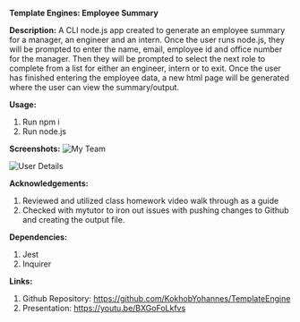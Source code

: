**Template Engines: Employee Summary**

**Description:**
A CLI node.js app created to generate an employee summary for a manager, an engineer and an intern. Once the user runs node.js, they will be prompted to enter the name, email, employee id and office number for the manager. Then they will be prompted to select the next role to complete from a list for either an engineer, intern or to exit. Once the user has finished entering the employee data, a new html page will be generated where the user can view the summary/output.


**Usage:**
1) Run npm i
2) Run node.js

**Screenshots:**
<img src="myteam.png" alt="My Team"/>

<img src = "userdetails.png" alt ="User Details"/>

**Acknowledgements:**
1) Reviewed and utilized class homework video walk through as a guide 
2) Checked with mytutor to iron out issues with pushing changes to Github and creating the output file.

**Dependencies:**
1) Jest
2) Inquirer

**Links:**
1) Github Repository: https://github.com/KokhobYohannes/TemplateEngine
2) Presentation: https://youtu.be/BXGoFoLkfvs